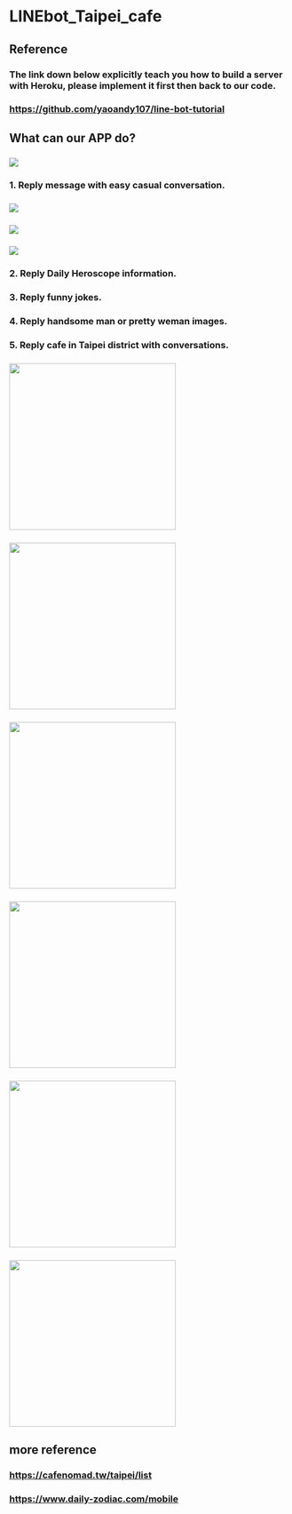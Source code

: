 # LINEbot_Taipei_cafe

## Reference
### The link down below explicitly teach you how to build a server with Heroku, please implement it first then back to our code.
### https://github.com/yaoandy107/line-bot-tutorial


## What can our APP do?
### <img  src="https://github.com/b05505023/LINEbot_Taipei_cafe/blob/master/image/pasted%20image%200%20(1).png"/>

### 1. Reply message with easy casual conversation.

### <img src="https://github.com/b05505023/LINEbot_Taipei_cafe/blob/master/image/pasted%20image%200.png"/> 
### <img src="https://github.com/b05505023/LINEbot_Taipei_cafe/blob/master/image/62356354_310785093204198_2865402944948273152_n.jpg"/>
### <img src="https://github.com/b05505023/LINEbot_Taipei_cafe/blob/master/image/unnamed.png"/>

### 2. Reply Daily Heroscope information.

### 3. Reply funny jokes.

### 4. Reply handsome man or pretty weman images.

### 5. Reply cafe in Taipei district with conversations.
### <img width="300" height="300" src="https://github.com/b05505023/LINEbot_Taipei_cafe/blob/master/image/64444986_468651520559340_168681219892969472_n.jpg"/>
### <img width="300" height="300" src="https://github.com/b05505023/LINEbot_Taipei_cafe/blob/master/image/62179151_2950264591680639_775188871909474304_n.jpg"/>
### <img width="300" height="300" src="https://github.com/b05505023/LINEbot_Taipei_cafe/blob/master/image/62307799_452618765566921_3307004210943361024_n.jpg"/>
### <img width="300" height="300" src="https://github.com/b05505023/LINEbot_Taipei_cafe/blob/master/image/62461517_2962814273758893_600169581662699520_n.jpg"/>
### <img width="300" height="300" src="https://github.com/b05505023/LINEbot_Taipei_cafe/blob/master/image/62582448_399119200693054_39898614092267520_n.jpg"/>
### <img width="300" height="300" src="https://github.com/b05505023/LINEbot_Taipei_cafe/blob/master/image/64229805_2201842959869565_8230894060701745152_n.jpg"/>




## more reference

### https://cafenomad.tw/taipei/list
### https://www.daily-zodiac.com/mobile
